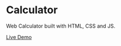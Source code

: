 # Calculator

Web Calculator built with HTML, CSS and JS.

[Live Demo](https://shadyav.github.io/Calculator/)